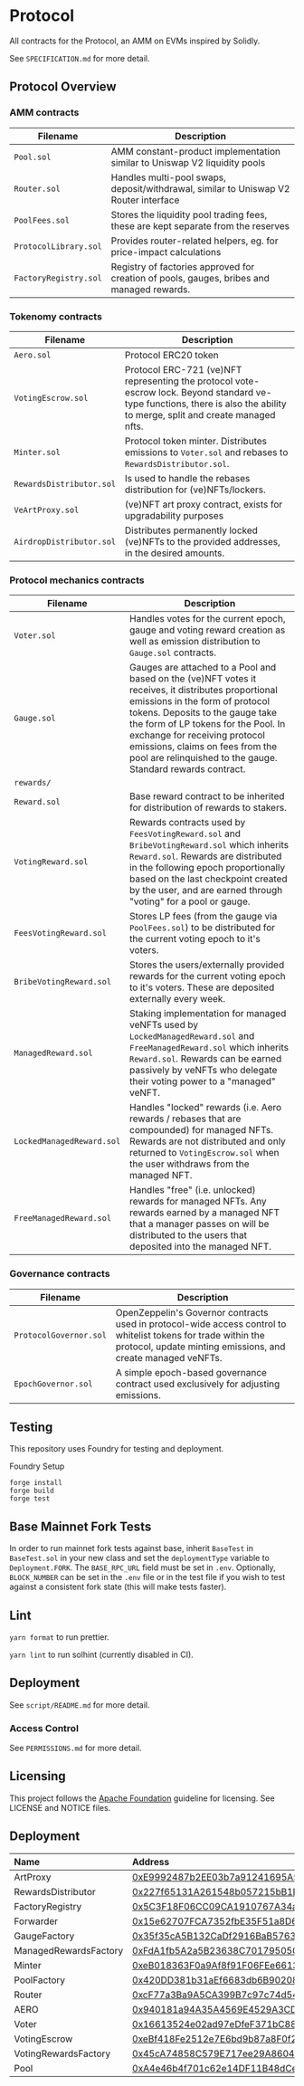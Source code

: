 # Protocol

All contracts for the Protocol, an AMM on EVMs inspired by Solidly.

See `SPECIFICATION.md` for more detail.

## Protocol Overview

### AMM contracts

| Filename | Description |
| --- | --- |
| `Pool.sol` | AMM constant-product implementation similar to Uniswap V2 liquidity pools |
| `Router.sol` | Handles multi-pool swaps, deposit/withdrawal, similar to Uniswap V2 Router interface |
| `PoolFees.sol` | Stores the liquidity pool trading fees, these are kept separate from the reserves |
| `ProtocolLibrary.sol` | Provides router-related helpers, eg. for price-impact calculations |
| `FactoryRegistry.sol` | Registry of factories approved for creation of pools, gauges, bribes and managed rewards. |

### Tokenomy contracts

| Filename | Description |
| --- | --- |
| `Aero.sol` | Protocol ERC20 token |
| `VotingEscrow.sol` | Protocol ERC-721 (ve)NFT representing the protocol vote-escrow lock. Beyond standard ve-type functions, there is also the ability to merge, split and create managed nfts. |
| `Minter.sol` | Protocol token minter. Distributes emissions to `Voter.sol` and rebases to `RewardsDistributor.sol`. |
| `RewardsDistributor.sol` | Is used to handle the rebases distribution for (ve)NFTs/lockers. |
| `VeArtProxy.sol` | (ve)NFT art proxy contract, exists for upgradability purposes |
| `AirdropDistributor.sol` | Distributes permanently locked (ve)NFTs to the provided addresses, in the desired amounts. |

### Protocol mechanics contracts

| Filename | Description |
| --- | --- |
| `Voter.sol` | Handles votes for the current epoch, gauge and voting reward creation as well as emission distribution to `Gauge.sol` contracts. |
| `Gauge.sol` | Gauges are attached to a Pool and based on the (ve)NFT votes it receives, it distributes proportional emissions in the form of protocol tokens. Deposits to the gauge take the form of LP tokens for the Pool. In exchange for receiving protocol emissions, claims on fees from the pool are relinquished to the gauge. Standard rewards contract. |
| `rewards/` | |
| `Reward.sol` | Base reward contract to be inherited for distribution of rewards to stakers.
| `VotingReward.sol` | Rewards contracts used by `FeesVotingReward.sol` and `BribeVotingReward.sol` which inherits `Reward.sol`. Rewards are distributed in the following epoch proportionally based on the last checkpoint created by the user, and are earned through "voting" for a pool or gauge. |
| `FeesVotingReward.sol` | Stores LP fees (from the gauge via `PoolFees.sol`) to be distributed for the current voting epoch to it's voters. |
| `BribeVotingReward.sol` | Stores the users/externally provided rewards for the current voting epoch to it's voters. These are deposited externally every week. |
| `ManagedReward.sol` | Staking implementation for managed veNFTs used by `LockedManagedReward.sol` and `FreeManagedReward.sol` which inherits `Reward.sol`.  Rewards can be earned passively by veNFTs who delegate their voting power to a "managed" veNFT.
| `LockedManagedReward.sol` | Handles "locked" rewards (i.e. Aero rewards / rebases that are compounded) for managed NFTs. Rewards are not distributed and only returned to `VotingEscrow.sol` when the user withdraws from the managed NFT. | 
| `FreeManagedReward.sol` | Handles "free" (i.e. unlocked) rewards for managed NFTs. Any rewards earned by a managed NFT that a manager passes on will be distributed to the users that deposited into the managed NFT. | 

### Governance contracts

| Filename | Description |
| --- | --- |
| `ProtocolGovernor.sol` | OpenZeppelin's Governor contracts used in protocol-wide access control to whitelist tokens for trade  within the protocol, update minting emissions, and create managed veNFTs. |
| `EpochGovernor.sol` | A simple epoch-based governance contract used exclusively for adjusting emissions. |


## Testing

This repository uses Foundry for testing and deployment. 

Foundry Setup

```
forge install
forge build
forge test
```

## Base Mainnet Fork Tests

In order to run mainnet fork tests against base, inherit `BaseTest` in `BaseTest.sol` in your new class and set the `deploymentType` variable to `Deployment.FORK`. The `BASE_RPC_URL` field must be set in `.env`. Optionally, `BLOCK_NUMBER` can be set in the `.env` file or in the test file if you wish to test against a consistent fork state (this will make tests faster).


## Lint

`yarn format` to run prettier.

`yarn lint` to run solhint (currently disabled in CI).

## Deployment

See `script/README.md` for more detail.

### Access Control
See `PERMISSIONS.md` for more detail.

## Licensing

This project follows the [Apache Foundation](https://infra.apache.org/licensing-howto.html)
guideline for licensing. See LICENSE and NOTICE files.

## Deployment

| Name               | Address                                                                                                                               |
| :----------------- | :------------------------------------------------------------------------------------------------------------------------------------ |
| ArtProxy               | [0xE9992487b2EE03b7a91241695A58E0ef3654643E](https://basescan.org/address/0xE9992487b2EE03b7a91241695A58E0ef3654643E#code) |
| RewardsDistributor               | [0x227f65131A261548b057215bB1D5Ab2997964C7d](https://basescan.org/address/0x227f65131A261548b057215bB1D5Ab2997964C7d#code) |
| FactoryRegistry               | [0x5C3F18F06CC09CA1910767A34a20F771039E37C0](https://basescan.org/address/0x5C3F18F06CC09CA1910767A34a20F771039E37C0#code) |
| Forwarder               | [0x15e62707FCA7352fbE35F51a8D6b0F8066A05DCc](https://basescan.org/address/0x15e62707FCA7352fbE35F51a8D6b0F8066A05DCc#code) |
| GaugeFactory               | [0x35f35cA5B132CaDf2916BaB57639128eAC5bbcb5](https://basescan.org/address/0x35f35cA5B132CaDf2916BaB57639128eAC5bbcb5#code) |
| ManagedRewardsFactory               | [0xFdA1fb5A2a5B23638C7017950506a36dcFD2bDC3](https://basescan.org/address/0xFdA1fb5A2a5B23638C7017950506a36dcFD2bDC3#code) |
| Minter               | [0xeB018363F0a9Af8f91F06FEe6613a751b2A33FE5](https://basescan.org/address/0xeB018363F0a9Af8f91F06FEe6613a751b2A33FE5#code) |
| PoolFactory               | [0x420DD381b31aEf6683db6B902084cB0FFECe40Da](https://basescan.org/address/0x420DD381b31aEf6683db6B902084cB0FFECe40Da#code) |
| Router               | [0xcF77a3Ba9A5CA399B7c97c74d54e5b1Beb874E43](https://basescan.org/address/0xcF77a3Ba9A5CA399B7c97c74d54e5b1Beb874E43#code) |
| AERO               | [0x940181a94A35A4569E4529A3CDfB74e38FD98631](https://basescan.org/address/0x940181a94A35A4569E4529A3CDfB74e38FD98631#code) |
| Voter               | [0x16613524e02ad97eDfeF371bC883F2F5d6C480A5](https://basescan.org/address/0x16613524e02ad97eDfeF371bC883F2F5d6C480A5#code) |
| VotingEscrow               | [0xeBf418Fe2512e7E6bd9b87a8F0f294aCDC67e6B4](https://basescan.org/address/0xeBf418Fe2512e7E6bd9b87a8F0f294aCDC67e6B4#code) |
| VotingRewardsFactory               | [0x45cA74858C579E717ee29A86042E0d53B252B504](https://basescan.org/address/0x45cA74858C579E717ee29A86042E0d53B252B504#code) |
| Pool               | [0xA4e46b4f701c62e14DF11B48dCe76A7d793CD6d7](https://basescan.org/address/0xA4e46b4f701c62e14DF11B48dCe76A7d793CD6d7#code) |

